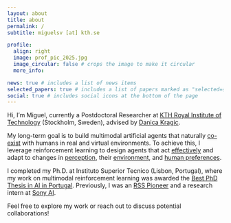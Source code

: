 ```yaml
---
layout: about
title: about
permalink: /
subtitle: miguelsv [at] kth.se

profile:
  align: right
  image: prof_pic_2025.jpg
  image_circular: false # crops the image to make it circular
  more_info:

news: true # includes a list of news items
selected_papers: true # includes a list of papers marked as "selected={true}"
social: true # includes social icons at the bottom of the page
---
```


Hi, I’m Miguel, currently a Postdoctoral Researcher at <a href="https://www.kth.se/en">KTH Royal Institute of Technology</a> (Stockholm, Sweden), advised by <a href="https://www.csc.kth.se/~danik/">Danica Kragic</a>. 

My long-term goal is to build multimodal artificial agents that naturally <a href="https://arxiv.org/abs/2502.04809/">co-exist</a> with humans in real and virtual environments. To achieve this, I leverage reinforcement learning to design agents that act <a href="https://arxiv.org/abs/2406.12563v1">effectively</a> and adapt to changes in <a href="https://arxiv.org/abs/2202.03390">perception</a>, their <a href="https://openreview.net/forum?id=IxRf7Q3s5e">environment</a>, and <a href="https://www.diva-portal.org/smash/record.jsf?pid=diva2%3A1942924&dswid=1366">human preferences</a>.

I completed my Ph.D. at Instituto Superior Tecnico (Lisbon, Portugal), where my work on multimodal reinforcement learning was awarded the <a href="https://www.appia.pt/2024/10/07/vencedor-do-concurso-melhor-tese-de-doutoramento/">Best PhD Thesis in AI in Portugal</a>. Previously, I was an <a href="https://sites.google.com/view/rsspioneers2021/participants">RSS Pioneer</a> and a research intern at <a href="https://ai.sony/">Sony AI</a>.

Feel free to explore my work or reach out to discuss potential collaborations!